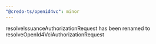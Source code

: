 ```yaml
---
"@credo-ts/openid4vc": minor
---
```


resolveIssuanceAuthorizationRequest has been renamed to resolveOpenId4VciAuthorizationRequest
